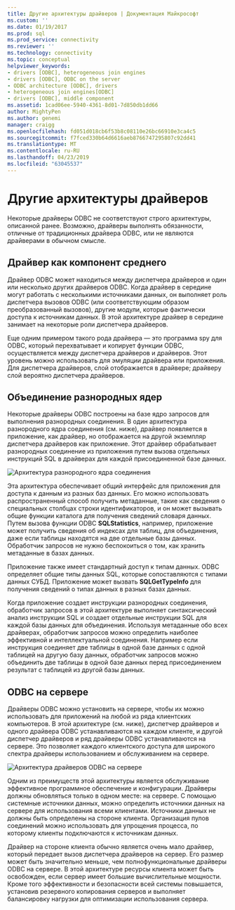 ```yaml
---
title: Другие архитектуры драйверов | Документация Майкрософт
ms.custom: ''
ms.date: 01/19/2017
ms.prod: sql
ms.prod_service: connectivity
ms.reviewer: ''
ms.technology: connectivity
ms.topic: conceptual
helpviewer_keywords:
- drivers [ODBC], heterogeneous join engines
- drivers [ODBC], ODBC on the server
- ODBC architecture [ODBC], drivers
- heterogeneous join engines[ODBC]
- drivers [ODBC], middle component
ms.assetid: 1cad06ee-5940-4361-8d01-7d850db1dd66
author: MightyPen
ms.author: genemi
manager: craigg
ms.openlocfilehash: fd051d018cb6f53b8c08110e26bc66910e3ca4c5
ms.sourcegitcommit: f7fced330b64d6616aeb8766747295807c92dd41
ms.translationtype: MT
ms.contentlocale: ru-RU
ms.lasthandoff: 04/23/2019
ms.locfileid: "63045537"
---
```

# <a name="other-driver-architectures"></a>Другие архитектуры драйверов
Некоторые драйверы ODBC не соответствуют строго архитектуры, описанной ранее. Возможно, драйверы выполнять обязанности, отличные от традиционных драйвера ODBC, или не являются драйверами в обычном смысле.  
  
## <a name="driver-as-a-middle-component"></a>Драйвер как компонент среднего  
 Драйвер ODBC может находиться между диспетчера драйверов и один или несколько других драйверов ODBC. Когда драйвер в середине могут работать с несколькими источниками данных, он выполняет роль диспетчера вызовов ODBC (или соответствующим образом преобразованный вызовов), другие модули, которые фактически доступа к источникам данных. В этой архитектуре драйвер в середине занимает на некоторые роли диспетчера драйверов.  
  
 Еще одним примером такого рода драйвера — это программа spy для ODBC, который перехватывает и копирует функции ODBC, осуществляется между диспетчера драйверов и драйверов. Этот уровень можно использовать для эмуляции драйвера или приложения. Для диспетчера драйверов, слой отображается в драйвере; драйверу слой вероятно диспетчера драйверов.  
  
## <a name="heterogeneous-join-engines"></a>Объединение разнородных ядер  
 Некоторые драйверы ODBC построены на базе ядро запросов для выполнения разнородных соединения. В один архитектура разнородного ядра соединения (см. ниже), драйвер появляется в приложение, как драйвер, но отображается на другой экземпляр диспетчера драйверов как приложение. Этот драйвер обрабатывает разнородных соединение из приложения путем вызова отдельных инструкций SQL в драйверах для каждой присоединенной базе данных.  
  
 ![Архитектура разнородного ядра соединения](../../odbc/reference/media/fig3-4.gif "fig3-4")  
  
 Эта архитектура обеспечивает общий интерфейс для приложения для доступа к данным из разных баз данных. Его можно использовать распространенный способ получить метаданные, такие как сведения о специальных столбцах строки идентификаторов, и он может вызывать общие функции каталога для получения сведений словаря данных. Путем вызова функции ODBC **SQLStatistics**, например, приложение может получить сведения об индексах для таблиц, для объединения, даже если таблицы находятся на две отдельные базы данных. Обработчик запросов не нужно беспокоиться о том, как хранить метаданные в базах данных.  
  
 Приложение также имеет стандартный доступ к типам данных. ODBC определяет общие типы данных SQL, которые сопоставляются с типами данных СУБД. Приложение может вызвать **SQLGetTypeInfo** для получения сведений о типах данных в разных базах данных.  
  
 Когда приложение создает инструкции разнородных соединения, обработчик запросов в этой архитектуре выполняет синтаксический анализ инструкции SQL и создает отдельные инструкции SQL для каждой базы данных для объединения. Используя метаданные обо всех драйверах, обработчик запросов можно определить наиболее эффективной и интеллектуальной соединения. Например если инструкция соединяет две таблицы в одной базе данных с одной таблицей на другую базу данных, обработчик запросов можно объединить две таблицы в одной базе данных перед присоединением результат с таблицей из другой базы данных.  
  
## <a name="odbc-on-the-server"></a>ODBC на сервере  
 Драйверы ODBC можно установить на сервере, чтобы их можно использовать для приложений на любой из ряда клиентских компьютеров. В этой архитектуре (см. ниже), диспетчер драйверов и одного драйвера ODBC устанавливаются на каждом клиенте, и другой диспетчер драйверов и ряд драйверы ODBC устанавливаются на сервере. Это позволяет каждого клиентского доступа для широкого спектра драйверы использованием и обслуживанием на сервере.  
  
 ![Архитектура драйверов ODBC на сервере](../../odbc/reference/media/fig3-5.gif "FIG3-5")  
  
 Одним из преимуществ этой архитектуры является обслуживание эффективное программное обеспечение и конфигурации. Драйверы должны обновляться только в одном месте: на сервере. С помощью системные источники данных, можно определить источники данных на сервере для использования всеми клиентами. Источники данных не должны быть определены на стороне клиента. Организация пулов соединений можно использовать для упрощения процесса, по которому клиенты подключаются к источникам данных.  
  
 Драйвер на стороне клиента обычно является очень мало драйвер, который передает вызов диспетчера драйверов на сервер. Его размер может быть значительно меньше, чем полнофункциональные драйверы ODBC на сервере. В этой архитектуре ресурсы клиента может быть освобожден, если сервер имеет большие вычислительные мощности. Кроме того эффективности и безопасности всей системы повышается, установив резервного копирования серверов и выполняет балансировку нагрузки для оптимизации использования сервера.
